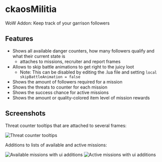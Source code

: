 ckaosMilitia
============

WoW Addon: Keep track of your garrison followers

Features
--------
- Shows all available danger counters, how many followers qualify and what their current state is
  - attaches to missions, recruiter and report frames
- Allows to skip battle animations to get right to the juicy loot
  - Note: This can be disabled by editing the .lua file and setting `local skipBattleAnimation = false`
- Shows the amount of followers required for a mission
- Shows the threats to counter for each mission
- Shows the success chance for active missions
- Shows the amount or quality-colored item level of mission rewards

Screenshots
-----------
Threat counter tooltips that are attached to several frames:

![Threat counter tooltips](https://cloud.githubusercontent.com/assets/151904/5156121/96615db4-72ac-11e4-8a6c-411fa3447917.png)

Additions to lists of available and active missions:

![Available missions with ui additions](https://cloud.githubusercontent.com/assets/151904/5164527/3782cbe2-73d9-11e4-91b8-9a6486c80f77.png)
![Active missions with ui additions](https://cloud.githubusercontent.com/assets/151904/5164528/37834090-73d9-11e4-8f14-564dbaec7b5e.png)
